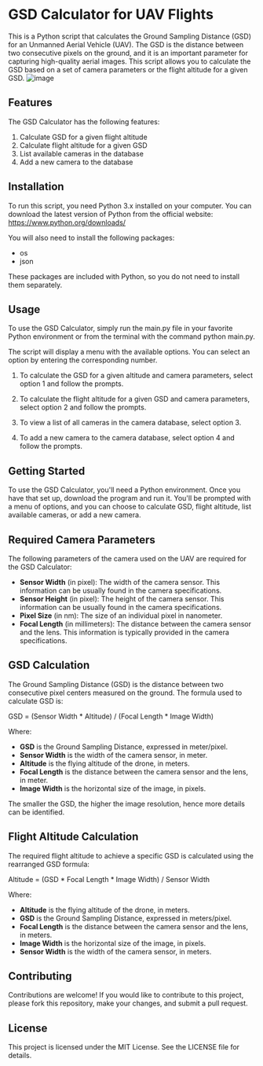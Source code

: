 # GSD Calculator for UAV Flights
This is a Python script that calculates the Ground Sampling Distance (GSD) for an Unmanned Aerial Vehicle (UAV). The GSD is the distance between two consecutive pixels on the ground, and it is an important parameter for capturing high-quality aerial images. This script allows you to calculate the GSD based on a set of camera parameters or the flight altitude for a given GSD.
![image](https://github.com/21satspleb/GSD-Calculator-for-UAV-Flights/assets/17071961/05de03cd-2167-4eee-a9f9-2524f97c1cd8)

## Features
The GSD Calculator has the following features:

1. Calculate GSD for a given flight altitude
2. Calculate flight altitude for a given GSD
3. List available cameras in the database
4. Add a new camera to the database
   
## Installation
To run this script, you need Python 3.x installed on your computer. You can download the latest version of Python from the official website: https://www.python.org/downloads/

You will also need to install the following packages:

* os
* json
  
These packages are included with Python, so you do not need to install them separately.

## Usage
To use the GSD Calculator, simply run the main.py file in your favorite Python environment or from the terminal with the command python main.py.

The script will display a menu with the available options. You can select an option by entering the corresponding number.

1. To calculate the GSD for a given altitude and camera parameters, select option 1 and follow the prompts.

2. To calculate the flight altitude for a given GSD and camera parameters, select option 2 and follow the prompts.

3. To view a list of all cameras in the camera database, select option 3.

4. To add a new camera to the camera database, select option 4 and follow the prompts.

## Getting Started

To use the GSD Calculator, you'll need a Python environment. Once you have that set up, download the program and run it. You'll be prompted with a menu of options, and you can choose to calculate GSD, flight altitude, list available cameras, or add a new camera.

## Required Camera Parameters
The following parameters of the camera used on the UAV are required for the GSD Calculator:

* **Sensor Width** (in pixel): The width of the camera sensor. This information can be usually found in the camera specifications.
* **Sensor Height** (in pixel): The height of the camera sensor. This information can be usually found in the camera specifications.
* **Pixel Size** (in nm): The size of an individual pixel in nanometer.
* **Focal Length** (in millimeters): The distance between the camera sensor and the lens. This information is typically provided in the camera specifications.

## GSD Calculation

The Ground Sampling Distance (GSD) is the distance between two consecutive pixel centers measured on the ground. The formula used to calculate GSD is:

GSD = (Sensor Width * Altitude) / (Focal Length * Image Width)


Where:

- **GSD** is the Ground Sampling Distance, expressed in meter/pixel.
- **Sensor Width** is the width of the camera sensor, in meter.
- **Altitude** is the flying altitude of the drone, in meters.
- **Focal Length** is the distance between the camera sensor and the lens, in meter.
- **Image Width** is the horizontal size of the image, in pixels.

The smaller the GSD, the higher the image resolution, hence more details can be identified.

## Flight Altitude Calculation

The required flight altitude to achieve a specific GSD is calculated using the rearranged GSD formula:

Altitude = (GSD * Focal Length * Image Width) / Sensor Width


Where:

- **Altitude** is the flying altitude of the drone, in meters.
- **GSD** is the Ground Sampling Distance, expressed in meters/pixel.
- **Focal Length** is the distance between the camera sensor and the lens, in meters.
- **Image Width** is the horizontal size of the image, in pixels.
- **Sensor Width** is the width of the camera sensor, in meters.


## Contributing

Contributions are welcome! If you would like to contribute to this project, please fork this repository, make your changes, and submit a pull request.

## License
This project is licensed under the MIT License. See the LICENSE file for details.

